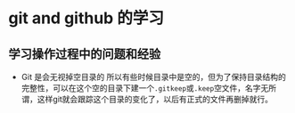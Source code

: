 # git and github 的学习


## 学习操作过程中的问题和经验

* Git 是会无视掉空目录的 所以有些时候目录中是空的，但为了保持目录结构的完整性，可以在这个空的目录下建一个`.gitkeep`或`.keep`空文件，名字无所谓，这样git就会跟踪这个目录的变化了，以后有正式的文件再删掉就行。